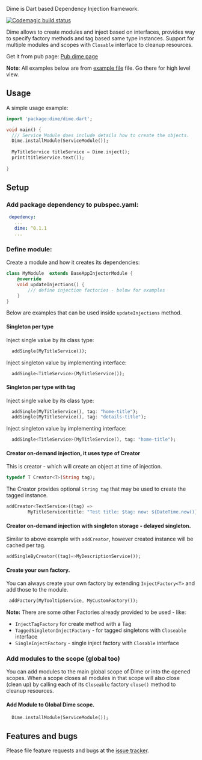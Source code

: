 Dime is Dart based Dependency Injection framework.

[![Codemagic build status](https://api.codemagic.io/apps/5c9bf47dda789b001599fcef/5c9bf47dda789b001599fcee/status_badge.svg)](https://codemagic.io/apps/5c9bf47dda789b001599fcef/5c9bf47dda789b001599fcee/latest_build)

Dime allows to create modules and inject based on interfaces, provides way to specify factory methods and tag based same type instances.
Support for multiple modules and scopes with `Closable` interface to cleanup resources.

Get it from pub page: [Pub dime page](https://pub.dartlang.org/packages/dime)

__Note__: 
All examples below are from [example file](example/dime_example.dart) file. Go there for high level view.

## Usage

A simple usage example:

```dart
import 'package:dime/dime.dart';

void main() {
  /// Service Module does include details how to create the objects.   
  Dime.installModule(ServiceModule());
     
  MyTitleService titleService = Dime.inject();
  print(titleService.text());
  
}


```

## Setup

### Add package dependency to pubspec.yaml:

```yaml
 depedency: 
   ...
   dime: ^0.1.1
   ...
```

### Define module:

Create a module and how it creates its dependencies:

```dart
class MyModule  extends BaseAppInjectorModule {
    @override
    void updateInjections() {
        /// define injection factories - below for examples      
    }
}

```

Below are examples that can be used inside `updateInjections` method.

#### Singleton per type

Inject single value by its class type:

```dart
  addSingle(MyTitleService());
```

Inject singleton value by implementing interface:
```dart
  addSingle<TitleService>(MyTitleService());
```

#### Singleton per type with tag

Inject single value by its class type:

```dart
  addSingle(MyTitleService(), tag: "home-title");
  addSingle(MyTitleService(), tag: "details-title");
```

Inject singleton value by implementing interface:
```dart
  addSingle<TitleService>(MyTitleService(), tag: "home-title");
```

#### Creator on-demand injection, it uses type of Creator

This is creator - which will create an object at time of injection.
```dart
typedef T Creator<T>(String tag);
```

The Creator provides optional `String tag` that may be used to create the tagged instance.

```dart
addCreator<TextService>((tag) =>
        MyTitleService(title: "Test title: $tag: now: ${DateTime.now()}"));
```
#### Creator on-demand injection with singleton storage - delayed singleton.

Similar to above example with `addCreator`, however created instance will be cached per tag.

```dart
addSingleByCreator((tag)=>MyDescriptionService());
```

#### Create your own factory.

You can always create your own factory by extending `InjectFactory<T>` and add those to the module.

```dart
 addFactory(MyTooltipService, MyCustomFactory());
```

__Note:__
There are some other Factories already provided to be used - like:
- `InjectTagFactory` for create method with a Tag
- `TaggedSingletonInjectFactory` - for tagged singletons with `Closeable` interface
- `SingleInjectFactory` - single inject factory with `Closable` interface

### Add modules to the scope (global too)

You can add modules to the main global scope of Dime or into the opened scopes.
When a scope closes all modules in that scope will also close (clean up) by calling each of its `Closeable` factory `close()` method to cleanup resources.

#### Add Module to Global Dime scope.

```dart
  Dime.installModule(ServiceModule());
```




## Features and bugs

Please file feature requests and bugs at the [issue tracker][tracker].

[tracker]: http://example.com/issues/replaceme

